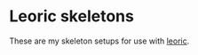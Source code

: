 # Leoric skeletons

These are my skeleton setups for use with
[leoric](https://github.com/mrtazz/leoric).

